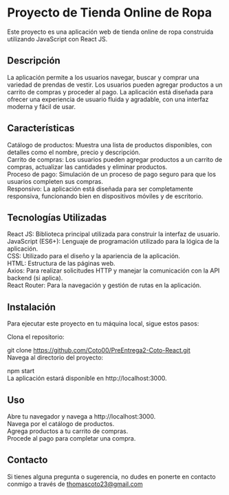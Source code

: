 # Proyecto de Tienda Online de Ropa
Este proyecto es una aplicación web de tienda online de ropa construida utilizando JavaScript con React JS.

## Descripción
La aplicación permite a los usuarios navegar, buscar y comprar una variedad de prendas de vestir. Los usuarios pueden agregar productos a un carrito de compras y proceder al pago. La aplicación está diseñada para ofrecer una experiencia de usuario fluida y agradable, con una interfaz moderna y fácil de usar.

## Características
Catálogo de productos: Muestra una lista de productos disponibles, con detalles como el nombre, precio y descripción.<br>
Carrito de compras: Los usuarios pueden agregar productos a un carrito de compras, actualizar las cantidades y eliminar productos.<br>
Proceso de pago: Simulación de un proceso de pago seguro para que los usuarios completen sus compras.<br>
Responsivo: La aplicación está diseñada para ser completamente responsiva, funcionando bien en dispositivos móviles y de escritorio.

## Tecnologías Utilizadas
React JS: Biblioteca principal utilizada para construir la interfaz de usuario.<br>
JavaScript (ES6+): Lenguaje de programación utilizado para la lógica de la aplicación.<br>
CSS: Utilizado para el diseño y la apariencia de la aplicación.<br>
HTML: Estructura de las páginas web.<br>
Axios: Para realizar solicitudes HTTP y manejar la comunicación con la API backend (si aplica).<br>
React Router: Para la navegación y gestión de rutas en la aplicación.


## Instalación
Para ejecutar este proyecto en tu máquina local, sigue estos pasos:

Clona el repositorio:


git clone https://github.com/Coto00/PreEntrega2-Coto-React.git <br>
Navega al directorio del proyecto:


npm start<br>
La aplicación estará disponible en http://localhost:3000.


## Uso
Abre tu navegador y navega a http://localhost:3000.<br>
Navega por el catálogo de productos.<br>
Agrega productos a tu carrito de compras.<br>
Procede al pago para completar una compra.



## Contacto
Si tienes alguna pregunta o sugerencia, no dudes en ponerte en contacto conmigo a través de thomascoto23@gmail.com